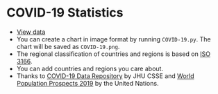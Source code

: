 # COVID-19 Statistics
* [View data](https://warm-ice0x00.github.io/covid-stats/)
* You can create a chart in image format by running `COVID-19.py`. The chart will be saved as `COVID-19.png`.
* The regional classification of countries and regions is based on [ISO 3166](https://www.iso.org/iso-3166-country-codes.html).
* You can add countries and regions you care about.
* Thanks to [COVID-19 Data Repository](https://github.com/CSSEGISandData/COVID-19) by JHU CSSE and [World Population Prospects 2019](https://population.un.org/wpp/) by the United Nations.
